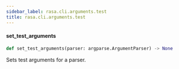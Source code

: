 ```yaml
---
sidebar_label: rasa.cli.arguments.test
title: rasa.cli.arguments.test
---
```

#### set\_test\_arguments

```python
def set_test_arguments(parser: argparse.ArgumentParser) -> None
```

Sets test arguments for a parser.

